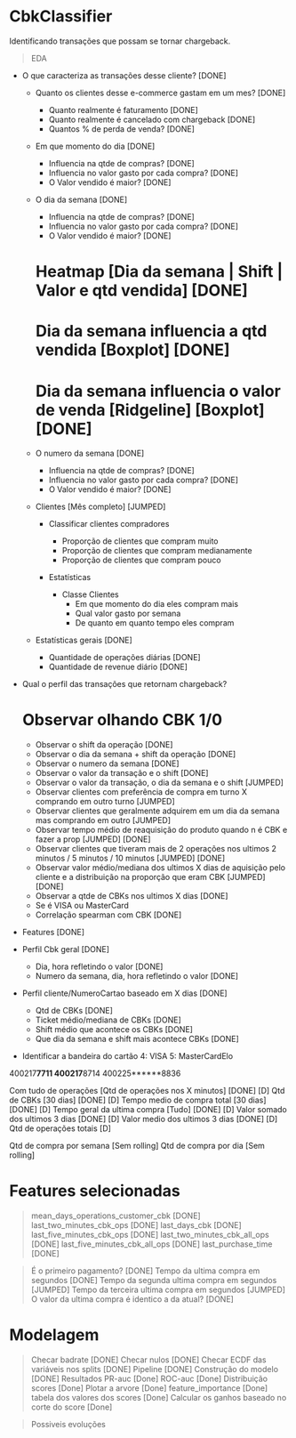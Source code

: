 # CbkClassifier
Identificando transações que possam se tornar chargeback.

> EDA
- O que caracteriza as transações desse cliente? [DONE]
    * Quanto os clientes desse e-commerce gastam em um mes? [DONE]
        * Quanto realmente é faturamento [DONE]
        * Quanto realmente é cancelado com chargeback [DONE]
        * Quantos % de perda de venda? [DONE]
        
    * Em que momento do dia [DONE]
        * Influencia na qtde de compras? [DONE]
        * Influencia no valor gasto por cada compra? [DONE]
        * O Valor vendido é maior? [DONE]

    * O dia da semana [DONE]
        * Influencia na qtde de compras? [DONE]
        * Influencia no valor gasto por cada compra? [DONE]
        * O Valor vendido é maior? [DONE]

        # Heatmap [Dia da semana | Shift | Valor e qtd vendida] [DONE]
        # Dia da semana influencia a qtd vendida [Boxplot] [DONE]
        # Dia da semana influencia o valor de venda [Ridgeline] [Boxplot] [DONE]

    * O numero da semana [DONE]
        * Influencia na qtde de compras? [DONE]
        * Influencia no valor gasto por cada compra? [DONE]
        * O Valor vendido é maior? [DONE]
    
    * Clientes [Mês completo] [JUMPED]
        * Classificar clientes compradores
            * Proporção de clientes que compram muito
            * Proporção de clientes que compram medianamente
            * Proporção de clientes que compram pouco
        
        * Estatísticas
            * Classe Clientes
                * Em que momento do dia eles compram mais
                * Qual valor gasto por semana
                * De quanto em quanto tempo eles compram
    
    * Estatísticas gerais [DONE]
        * Quantidade de operações diárias [DONE]
        * Quantidade de revenue diário [DONE]

- Qual o perfil das transações que retornam chargeback?
    # Observar olhando CBK 1/0
    * Observar o shift da operação [DONE]
    * Observar o dia da semana + shift da operação [DONE]
    * Observar o numero da semana [DONE]
    * Observar o valor da transação e o shift [DONE]
    * Observar o valor da transação, o dia da semana e o shift [JUMPED]
    * Observar clientes com preferência de compra em turno X comprando em outro turno [JUMPED]
    * Observar clientes que geralmente adquirem em um dia da semana mas comprando em outro [JUMPED]
    * Observar tempo médio de reaquisição do produto quando n é CBK e fazer a prop [JUMPED] [DONE]
    * Observar clientes que tiveram mais de 2 operações nos ultimos 2 minutos / 5 minutos / 10 minutos [JUMPED] [DONE]
    * Observar valor médio/mediana dos ultimos X dias de aquisição pelo cliente e a distribuição na proporção que eram CBK [JUMPED] [DONE]
    * Observar a qtde de CBKs nos ultimos X dias [DONE]
    * Se é VISA ou MasterCard
    * Correlação spearman com CBK [DONE]

- Features [DONE]

* Perfil Cbk geral [DONE]
    * Dia, hora refletindo o valor [DONE]
    * Numero da semana, dia, hora refletindo o valor [DONE]

* Perfil cliente/NumeroCartao baseado em X dias [DONE]
    * Qtd de CBKs [DONE]
    * Ticket médio/mediana de CBKs [DONE]
    * Shift médio que acontece os CBKs [DONE]
    * Que dia da semana e shift mais acontece CBKs [DONE]




- Identificar a bandeira do cartão
4: VISA
5: MasterCardElo

400217******7711
400217******8714
400225******8836

Com tudo de operações [Qtd de operações nos X minutos] [DONE] [D]
Qtd de CBKs [30 dias] [DONE] [D]
Tempo medio de compra total [30 dias] [DONE] [D]
Tempo geral da ultima compra [Tudo] [DONE] [D]
Valor somado dos ultimos 3 dias [DONE]  [D]
Valor medio dos ultimos 3 dias [DONE] [D]
Qtd de operações totais [D]

Qtd de compra por semana [Sem rolling]
Qtd de compra por dia [Sem rolling]

# Features selecionadas
> mean_days_operations_customer_cbk [DONE]
> last_two_minutes_cbk_ops [DONE]
> last_days_cbk [DONE]
> last_five_minutes_cbk_ops [DONE]
> last_two_minutes_cbk_all_ops [DONE]
> last_five_minutes_cbk_all_ops [DONE]
> last_purchase_time [DONE]

> É o primeiro pagamento? [DONE]
> Tempo da ultima compra em segundos [DONE]
> Tempo da segunda ultima compra em segundos [JUMPED]
> Tempo da terceira ultima compra em segundos [JUMPED]
> O valor da ultima compra é identico a da atual? [DONE]

# Modelagem

> Checar badrate [DONE]
> Checar nulos [DONE]
> Checar ECDF das variáveis nos splits [DONE]
> Pipeline [DONE]
> Construção do modelo [DONE]
> Resultados
    PR-auc [Done]
    ROC-auc [Done]
    Distribuição scores [Done]
    Plotar a arvore [Done]
    feature_importance [Done]
    tabela dos valores dos scores [Done]
        Calcular os ganhos baseado no corte do score [Done]

> Possiveis evoluções

